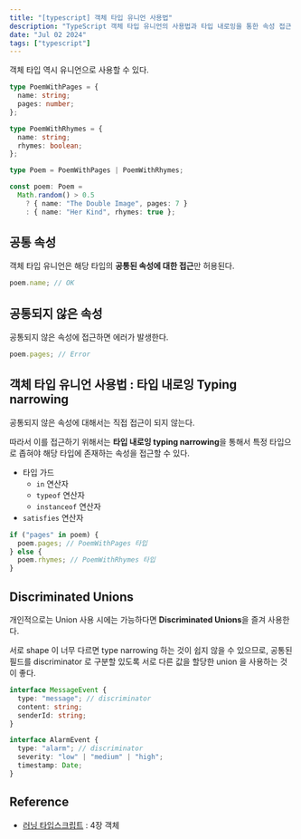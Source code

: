 ```yaml
---
title: "[typescript] 객체 타입 유니언 사용법"
description: "TypeScript 객체 타입 유니언의 사용법과 타입 내로잉을 통한 속성 접근 방법"
date: "Jul 02 2024"
tags: ["typescript"]
---
```


객체 타입 역시 유니언으로 사용할 수 있다.

```typescript
type PoemWithPages = {
  name: string;
  pages: number;
};

type PoemWithRhymes = {
  name: string;
  rhymes: boolean;
};

type Poem = PoemWithPages | PoemWithRhymes;

const poem: Poem =
  Math.random() > 0.5
    ? { name: "The Double Image", pages: 7 }
    : { name: "Her Kind", rhymes: true };
```

## 공통 속성

객체 타입 유니언은 해당 타입의 **공통된 속성에 대한 접근**만 허용된다.

```typescript
poem.name; // OK
```

## 공통되지 않은 속성

공통되지 않은 속성에 접근하면 에러가 발생한다.

```typescript
poem.pages; // Error
```

## 객체 타입 유니언 사용법 : 타입 내로잉 Typing narrowing

공통되지 않은 속성에 대해서는 직접 접근이 되지 않는다.

따라서 이를 접근하기 위해서는 **타입 내로잉 typing narrowing**을 통해서 특정 타입으로 좁혀야 해당 타입에 존재하는 속성을 접근할 수 있다.

- 타입 가드
  - `in` 연산자
  - `typeof` 연산자
  - `instanceof` 연산자
- `satisfies` 연산자

```typescript
if ("pages" in poem) {
  poem.pages; // PoemWithPages 타입
} else {
  poem.rhymes; // PoemWithRhymes 타입
}
```

## Discriminated Unions

개인적으로는 Union 사용 시에는 가능하다면 **Discriminated Unions**을 즐겨 사용한다.

서로 shape 이 너무 다르면 type narrowing 하는 것이 쉽지 않을 수 있으므로, 공통된 필드를 discriminator 로 구분할 있도록 서로 다른 값을 할당한 union 을 사용하는 것이 좋다.

```typescript
interface MessageEvent {
  type: "message"; // discriminator
  content: string;
  senderId: string;
}

interface AlarmEvent {
  type: "alarm"; // discriminator
  severity: "low" | "medium" | "high";
  timestamp: Date;
}
```

## Reference

- [러닝 타입스크립트](https://www.aladin.co.kr/shop/wproduct.aspx?ItemId=307683870&start=slayer) : 4장 객체
